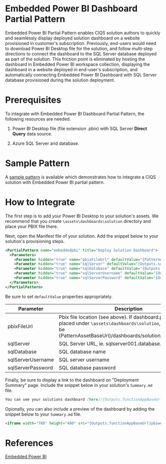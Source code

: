 # Embedded Power BI Dashboard Partial Pattern

Embedded Power BI Partial Pattern enables CIQS solution authors to quickly and seamlessly display deployed solution dashboard on a website provisioned in customer's subscription. Previously, end-users would need to download Power BI Desktop file for the solution, and follow multi-step directions to connect the dashboard to the SQL Server database deployed as part of the solution. This friction point is eliminated by hosting the dashboard in Embedded Power BI workspace collection, displaying the dashboard in a website deployed in end-user's subscription, and automatically connecting Embedded Power BI Dashboard with SQL Server database provisioned during the solution deployment.

# Prerequisites

To integrate with Embedded Power BI Dashboard Partial Pattern, the following resources are needed.

1. Power BI Desktop file (file extension .pbix) with SQL Server **Direct Query** data source.

2. Azure SQL Server and database.

# Sample Pattern

A [sample pattern](/Samples/006-epbi-demo) is available which demonstrates how to integrate a CIQS solution with Embedded Power BI partial pattern.

# How to Integrate

The first step is to add your Power BI Desktop to your solution's assets. We recommend that you create `\assets\dashboards\solution` directory and place your PBIX file there.

Next, open the Manifest file of your solution. Add the snippet below to your solution's provisioning steps.

```xml
<PartialPattern name="embeddedpbi" title="Deploy Solution Dashboard">
  <Parameters>
    <Parameter hidden="true" name="pbixFileUrl" defaultValue="{PatternAssetBaseUrl}/dashboards/solution/dashboard.pbix" />
    <Parameter hidden="true" name="sqlServer" defaultValue="{Outputs.sqlServer}" />
    <Parameter hidden="true" name="sqlDatabase" defaultValue="{Outputs.sqlDatabase}" />
    <Parameter hidden="true" name="sqlServerUsername" defaultValue="{Outputs.sqlServerUsername}" />
    <Parameter hidden="true" name="sqlServerPassword" defaultValue="{Outputs.sqlServerPassword}" />
  </Parameters>
</PartialPattern>
```

Be sure to set `defaultValue` properties appropriately.

| Parameter     | Description   |
| ------------- |---------------| 
| pbixFileUrl         | Pbix file location (see above). If dashboard.pbix file is placed under `\assets\dashboards\solution`, the value will be {PatternAssetBaseUrl}/dashboards/solution/dashboard.pbix                           |
| sqlServer           | SQL Server URL, ie. sqlserver001.database.windows.net      |
| sqlDatabase         | SQL database name                                          |
| sqlServerUsername   | SQL server username                                        |
| sqlServerPassword   | SQL database password                                      |

Finally, be sure to display a link to the dashboard on "Deployment Summary" page. Include the snippet below in your solution's `Summary.md` file.

```markdown
You can see your solutions dashboard [here]({Outputs.functionAppBaseUrl}pbiweb).
```

Opionally, you can also include a preview of the dashboard by adding the snippet below to your `Summary.md` file.

```html
<iframe width="780" height="480" src="{Outputs.functionAppBaseUrl}pbiweb" frameborder="0" allowfullscreen></iframe>
```

# References
[Embedded Power BI](https://docs.microsoft.com/en-us/azure/power-bi-embedded/power-bi-embedded-what-is-power-bi-embedded)
